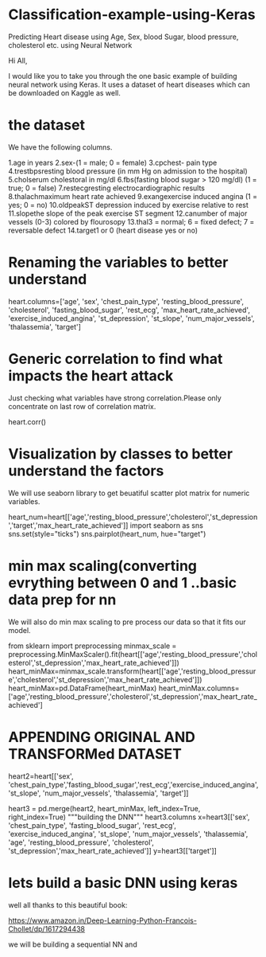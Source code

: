 # Classification-example-using-Keras
Predicting Heart disease using Age, Sex, blood Sugar, blood pressure, cholesterol etc. using Neural Network

Hi All,

I would like you to take you through the one basic example of building neural network using Keras. It uses a dataset of heart diseases which can be downloaded on Kaggle as well. 
# the dataset
We have the following columns.

1.age in years
2.sex-(1 = male; 0 = female)
3.cpchest- pain type
4.trestbpsresting blood pressure (in mm Hg on admission to the hospital)
5.cholserum cholestoral in mg/dl
6.fbs(fasting blood sugar > 120 mg/dl) (1 = true; 0 = false)
7.restecgresting electrocardiographic results
8.thalachmaximum heart rate achieved
9.exangexercise induced angina (1 = yes; 0 = no)
10.oldpeakST depression induced by exercise relative to rest
11.slopethe slope of the peak exercise ST segment
12.canumber of major vessels (0-3) colored by flourosopy
13.thal3 = normal; 6 = fixed defect; 7 = reversable defect
14.target1 or 0 (heart disease yes or no)
# Renaming the variables to better understand 

heart.columns=['age', 'sex', 'chest_pain_type', 'resting_blood_pressure', 'cholesterol', 'fasting_blood_sugar', 'rest_ecg', 'max_heart_rate_achieved',
       'exercise_induced_angina', 'st_depression', 'st_slope', 'num_major_vessels', 'thalassemia', 'target']
 # Generic correlation to find what impacts the heart attack
 Just checking what variables have strong correlation.Please only concentrate on last row of correlation matrix.
 
heart.corr()
 # Visualization by classes to better understand the factors
 We will use seaborn library to get beuatiful scatter plot matrix for numeric variables.
 
 heart_num=heart[['age','resting_blood_pressure','cholesterol','st_depression','target','max_heart_rate_achieved']]
import seaborn as sns
sns.set(style="ticks")
sns.pairplot(heart_num, hue="target")

# min max scaling(converting evrything between 0 and 1 ..basic data prep for nn
We will also do min max scaling to pre process our data so that it fits our model.

from sklearn import preprocessing
minmax_scale = preprocessing.MinMaxScaler().fit(heart[['age','resting_blood_pressure','cholesterol','st_depression','max_heart_rate_achieved']])
heart_minMax=minmax_scale.transform(heart[['age','resting_blood_pressure','cholesterol','st_depression','max_heart_rate_achieved']])
heart_minMax=pd.DataFrame(heart_minMax)
heart_minMax.columns=['age','resting_blood_pressure','cholesterol','st_depression','max_heart_rate_achieved']

 # APPENDING ORIGINAL AND TRANSFORMed DATASET
 
 heart2=heart[['sex', 'chest_pain_type','fasting_blood_sugar','rest_ecg','exercise_induced_angina','st_slope', 'num_major_vessels', 'thalassemia', 'target']]

heart3 = pd.merge(heart2, heart_minMax, left_index=True, right_index=True)
"""building the DNN"""
heart3.columns
x=heart3[['sex', 'chest_pain_type', 'fasting_blood_sugar', 'rest_ecg',
       'exercise_induced_angina', 'st_slope', 'num_major_vessels',
       'thalassemia', 'age', 'resting_blood_pressure', 'cholesterol',
       'st_depression','max_heart_rate_achieved']]
y=heart3[['target']]
       
       
 # lets build a basic DNN using keras
  well all thanks to this beautiful book:
  
  https://www.amazon.in/Deep-Learning-Python-Francois-Chollet/dp/1617294438
  
  we will be building a sequential NN and 
 

